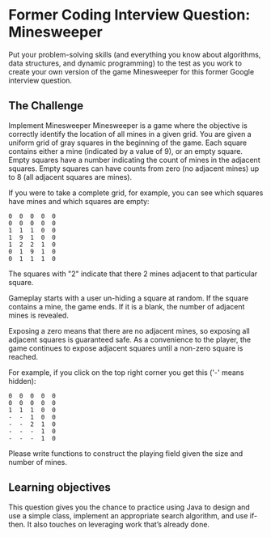 # Former Coding Interview Question: Minesweeper
Put your problem-solving skills (and everything you know about algorithms, data structures, and dynamic programming) to the test as you work to create your own version of the game Minesweeper for this former Google interview question.

## The Challenge
Implement Minesweeper
Minesweeper is a game where the objective is correctly identify the location of all mines in a given grid. You are given a uniform grid of gray squares in the beginning of the game. Each square contains either a mine (indicated by a value of 9), or an empty square. Empty squares have a number indicating the count of mines in the adjacent squares. Empty squares can have counts from zero (no adjacent mines) up to 8 (all adjacent squares are mines).

If you were to take a complete grid, for example, you can see which squares have mines and which squares are empty:
```
0  0  0  0  0
0  0  0  0  0
1  1  1  0  0
1  9  1  0  0
1  2  2  1  0
0  1  9  1  0
0  1  1  1  0
```
The squares with "2" indicate that there 2 mines adjacent to that particular square.

Gameplay starts with a user un-hiding a square at random. If the square contains a mine, the game ends. If it is a blank, the number of adjacent mines is revealed.

Exposing a zero means that there are no adjacent mines, so exposing all adjacent squares is guaranteed safe. As a convenience to the player, the game continues to expose adjacent squares until a non-zero square is reached.

For example, if you click on the top right corner you get this ('-' means hidden):
```
0  0  0  0  0
0  0  0  0  0
1  1  1  0  0
-  -  1  0  0
-  -  2  1  0
-  -  -  1  0
-  -  -  1  0
```
Please write functions to construct the playing field given the size and number of mines.

## Learning objectives
This question gives you the chance to practice using Java to design and use a simple class, implement an appropriate search algorithm, and use if-then. It also touches on leveraging work that’s already done.